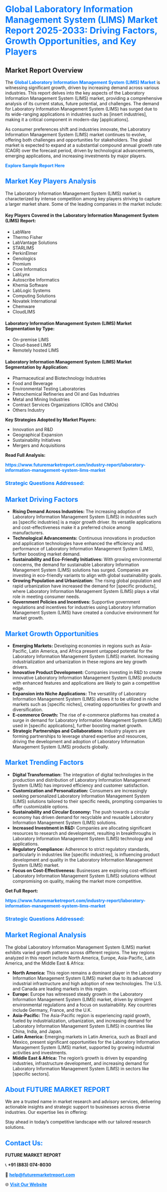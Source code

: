 <h1 style="color: #007BFF;">Global Laboratory Information Management System (LIMS) Market Report 2025-2033: Driving Factors, Growth Opportunities, and Key Players</h1>

<section id="overview">
<h2>Market Report Overview</h2>
<p>The <a href="https://www.futuremarketreport.com/industry-report/laboratory-information-management-system-lims-market" style="color: #007BFF; text-decoration: none;"><strong>Global Laboratory Information Management System (LIMS) Market</strong></a> is witnessing significant growth, driven by increasing demand across various industries. This report delves into the key aspects of the Laboratory Information Management System (LIMS) market, providing a comprehensive analysis of its current status, future potential, and challenges. The demand for Laboratory Information Management System (LIMS) has surged due to its wide-ranging applications in industries such as [insert industries], making it a critical component in modern-day [applications].</p>
<p>As consumer preferences shift and industries innovate, the Laboratory Information Management System (LIMS) market continues to evolve, offering both challenges and opportunities for stakeholders. The global market is expected to expand at a substantial compound annual growth rate (CAGR) over the forecast period, driven by technological advancements, emerging applications, and increasing investments by major players.</p>
</section>

<section id="overview">
<p><a href="https://www.futuremarketreport.com/request-sample/reportId=102312" style="color: #007BFF; text-decoration: none;"><strong>Explore Sample Report Here</strong></a></p>
</section>

<section id="key-players">
<h2 style="color: #007BFF;">Market Key Players Analysis</h2>
<p>The Laboratory Information Management System (LIMS) market is characterized by intense competition among key players striving to capture a larger market share. Some of the leading companies in the market include:</p>
<h4>Key Players Covered in the Laboratory Information Management System (LIMS) Report:</h4>
<ul><li>LabWare</li><li>Thermo Fisher</li><li>LabVantage Solutions</li><li>STARLIMS</li><li>PerkinElmer</li><li>Genologics</li><li>Promium</li><li>Core Informatics</li><li>LabLynx</li><li>Autoscribe Informatics</li><li>Khemia Software</li><li>LabLogic Systems</li><li>Computing Solutions</li><li>Novatek International</li><li>Chemware</li><li>CloudLIMS</li></ul>
<h4>Laboratory Information Management System (LIMS) Market Segmentation by Type:</h4>
<ul><li>On-premise LIMS</li><li>Cloud-based LIMS</li><li>Remotely hosted LIMS</li></ul>

<h4>Laboratory Information Management System (LIMS) Market Segmentation by Application:</h4>
<ul><li>Pharmaceutical and Biotechnology Industries</li><li>Food and Beverage</li><li>Environmental Testing Laboratories</li><li>Petrochemical Refineries and Oil and Gas Industries</li><li>Metal and Mining Industries</li><li>Contract Services Organizations (CROs and CMOs)</li><li>Others Industry</li></ul>
<p><strong>Key Strategies Adopted by Market Players:</strong></p>
<ul>
<li>Innovation and R&D</li>
<li>Geographical Expansion</li>
<li>Sustainability Initiatives</li>
<li>Mergers and Acquisitions</li>
</ul>
</section>

<section>
<p><strong>Read Full Analysis: </strong></p><a href="https://www.futuremarketreport.com/industry-report/laboratory-information-management-system-lims-market" style="color: #007BFF; text-decoration: none;"><strong>https://www.futuremarketreport.com/industry-report/laboratory-information-management-system-lims-market</strong></a>
<h3 style="color: #007BFF;">Strategic Questions Addressed:</h3>
</section>

<section id="driving-factors">
<h2 style="color: #007BFF;">Market Driving Factors</h2>
<ul>
<li><strong>Rising Demand Across Industries:</strong> The increasing adoption of Laboratory Information Management System (LIMS) in industries such as [specific industries] is a major growth driver. Its versatile applications and cost-effectiveness make it a preferred choice among manufacturers.</li>
<li><strong>Technological Advancements:</strong> Continuous innovations in production and application technologies have enhanced the efficiency and performance of Laboratory Information Management System (LIMS), further boosting market demand.</li>
<li><strong>Sustainability and Eco-Friendly Initiatives:</strong> With growing environmental concerns, the demand for sustainable Laboratory Information Management System (LIMS) solutions has surged. Companies are investing in eco-friendly variants to align with global sustainability goals.</li>
<li><strong>Growing Population and Urbanization:</strong> The rising global population and rapid urbanization have increased the demand for [specific products], where Laboratory Information Management System (LIMS) plays a vital role in meeting consumer needs.</li>
<li><strong>Government Policies and Incentives:</strong> Supportive government regulations and incentives for industries using Laboratory Information Management System (LIMS) have created a conducive environment for market growth.</li>
</ul>
</section>

<section id="growth-opportunities">
<h2 style="color: #007BFF;">Market Growth Opportunities</h2>
<ul>
<li><strong>Emerging Markets:</strong> Developing economies in regions such as Asia-Pacific, Latin America, and Africa present untapped potential for the Laboratory Information Management System (LIMS) market. Increasing industrialization and urbanization in these regions are key growth drivers.</li>
<li><strong>Innovative Product Development:</strong> Companies investing in R&D to create innovative Laboratory Information Management System (LIMS) products with enhanced features and applications are likely to gain a competitive edge.</li>
<li><strong>Expansion into Niche Applications:</strong> The versatility of Laboratory Information Management System (LIMS) allows it to be utilized in niche markets such as [specific niches], creating opportunities for growth and diversification.</li>
<li><strong>E-commerce Growth:</strong> The rise of e-commerce platforms has created a surge in demand for Laboratory Information Management System (LIMS) used in [specific applications], further boosting market growth.</li>
<li><strong>Strategic Partnerships and Collaborations:</strong> Industry players are forming partnerships to leverage shared expertise and resources, driving the development and adoption of Laboratory Information Management System (LIMS) products globally.</li>
</ul>
</section>

<section id="trending-factors">
<h2 style="color: #007BFF;">Market Trending Factors</h2>
<ul>
<li><strong>Digital Transformation:</strong> The integration of digital technologies in the production and distribution of Laboratory Information Management System (LIMS) has improved efficiency and customer satisfaction.</li>
<li><strong>Customization and Personalization:</strong> Consumers are increasingly seeking personalized Laboratory Information Management System (LIMS) solutions tailored to their specific needs, prompting companies to offer customizable options.</li>
<li><strong>Sustainability and Circular Economy:</strong> The push towards a circular economy has driven demand for recyclable and reusable Laboratory Information Management System (LIMS) solutions.</li>
<li><strong>Increased Investment in R&D:</strong> Companies are allocating significant resources to research and development, resulting in breakthroughs in Laboratory Information Management System (LIMS) technology and applications.</li>
<li><strong>Regulatory Compliance:</strong> Adherence to strict regulatory standards, particularly in industries like [specific industries], is influencing product development and quality in the Laboratory Information Management System (LIMS) market.</li>
<li><strong>Focus on Cost-Effectiveness:</strong> Businesses are exploring cost-efficient Laboratory Information Management System (LIMS) solutions without compromising on quality, making the market more competitive.</li>
</ul>
</section>

<section>
<p><strong>Get Full Report: </strong></p><a href="https://www.futuremarketreport.com/industry-report/laboratory-information-management-system-lims-market" style="color: #007BFF; text-decoration: none;"><strong>https://www.futuremarketreport.com/industry-report/laboratory-information-management-system-lims-market</strong></a>
<h3 style="color: #007BFF;">Strategic Questions Addressed:</h3>
</section>


<section id="regional-analysis">
<h2 style="color: #007BFF;">Market Regional Analysis</h2>
<p>The global Laboratory Information Management System (LIMS) market exhibits varied growth patterns across different regions. The key regions analyzed in this report include North America, Europe, Asia-Pacific, Latin America, and the Middle East & Africa:</p>
<ul>
<li><strong>North America:</strong> This region remains a dominant player in the Laboratory Information Management System (LIMS) market due to its advanced industrial infrastructure and high adoption of new technologies. The U.S. and Canada are leading markets in this region.</li>
<li><strong>Europe:</strong> Europe has witnessed steady growth in the Laboratory Information Management System (LIMS) market, driven by stringent environmental regulations and a focus on sustainability. Key countries include Germany, France, and the U.K.</li>
<li><strong>Asia-Pacific:</strong> The Asia-Pacific region is experiencing rapid growth, fueled by industrialization, urbanization, and increasing demand for Laboratory Information Management System (LIMS) in countries like China, India, and Japan.</li>
<li><strong>Latin America:</strong> Emerging markets in Latin America, such as Brazil and Mexico, present significant opportunities for the Laboratory Information Management System (LIMS) market, supported by growing industrial activities and investments.</li>
<li><strong>Middle East & Africa:</strong> The region’s growth is driven by expanding industries, infrastructure development, and increasing demand for Laboratory Information Management System (LIMS) in sectors like [specific sectors].</li>
</ul>
</section>

<footer>
<h2 style="color: #007BFF;">About FUTURE MARKET REPORT</h2>
<p>We are a trusted name in market research and advisory services, delivering actionable insights and strategic support to businesses across diverse industries. Our expertise lies in offering:</p>

<p>Stay ahead in today’s competitive landscape with our tailored research solutions.</p>

<h2 style="color: #007BFF;">Contact Us:</h2>
<p><strong>FUTURE MARKET REPORT</strong></p>
<p>📞 <strong>+91 (883) 074-8030</strong></p>
<p>📧 <strong><a href="mailto:help@futuremarketreport.com" style="color: #007BFF;">help@futuremarketreport.com</a></strong></p>
<p>🌐 <strong><a href="https://www.futuremarketreport.com/" style="color: #007BFF;">Visit Our Website</a></strong></p>
</footer>